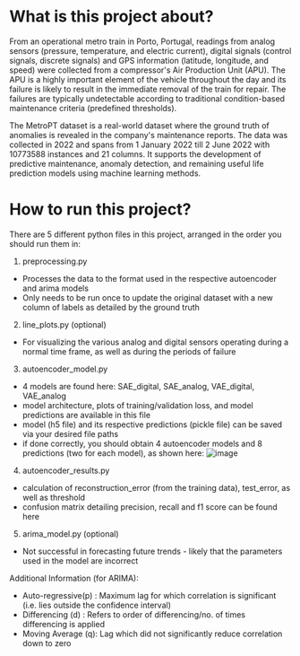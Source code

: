 # What is this project about?

From an operational metro train in Porto, Portugal, readings from analog sensors (pressure, temperature, and electric current), digital signals (control signals, discrete signals) and GPS information (latitude, longitude, and speed) were collected from a compressor's Air Production Unit (APU). The APU is a highly important element of the vehicle throughout the day and its failure is likely to result in the immediate removal of the train for repair. The failures are typically undetectable according to traditional condition-based maintenance criteria
(predefined thresholds). 

The MetroPT dataset is a real-world dataset where the ground truth of anomalies is revealed in the company's maintenance reports. The data was collected in 2022 and spans from 1 January 2022 till 2 June 2022 with 10773588 instances and 21 columns. It supports the development of predictive maintenance, anomaly detection, and remaining useful life prediction models using machine learning methods.


# How to run this project?

There are 5 different python files in this project, arranged in the order you should run them in:

1. preprocessing.py
- Processes the data to the format used in the respective autoencoder and arima models 
- Only needs to be run once to update the original dataset with a new column of labels as detailed by the ground truth

2. line_plots.py (optional)
- For visualizing the various analog and digital sensors operating during a normal time frame, as well as during the periods of failure

3. autoencoder_model.py
- 4 models are found here: SAE_digital, SAE_analog, VAE_digital, VAE_analog
- model architecture, plots of training/validation loss, and model predictions are available in this file
- model (h5 file) and its respective predictions (pickle file) can be saved via your desired file paths
- if done correctly, you should obtain 4 autoencoder models and 8 predictions (two for each model), as shown here:
![image](https://github.com/dsjh17/MetroPT/blob/main/image.png)

4. autoencoder_results.py
- calculation of reconstruction_error (from the training data), test_error, as well as threshold
- confusion matrix detailing precision, recall and f1 score can be found here

5. arima_model.py (optional)
- Not successful in forecasting future trends - likely that the parameters used in the model are incorrect

Additional Information (for ARIMA):
- Auto-regressive(p) : Maximum lag for which correlation is significant (i.e. lies outside the confidence interval)
- Differencing (d) : Refers to order of differencing/no. of times differencing is applied
- Moving Average (q): Lag which did not significantly reduce correlation down to zero 
